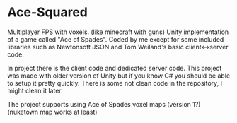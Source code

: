 # Ace-Squared
Multiplayer FPS with voxels. (like minecraft with guns)
Unity implementation of a game called "Ace of Spades".
Coded by me except for some included libraries such as Newtonsoft JSON and Tom Weiland's basic client<->server code.

In project there is the client code and dedicated server code. This project was made with older version of Unity but if you know C# you should be able to setup it pretty quickly. There is some not clean code in the repository, I might clean it later.

The project supports using Ace of Spades voxel maps (version 1?) (nuketown map works at least)
